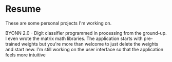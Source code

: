 # Resume

These are some personal projects I'm working on.

 BYONN 2.0 - Digit classifier programmed in processing from the ground-up. I even wrote the matrix math libraries. The application starts with pre-trained weights but you're more than welcome to just delete the weights and start new. I'm still working on the user interface so that the application feels more intuitive
 
